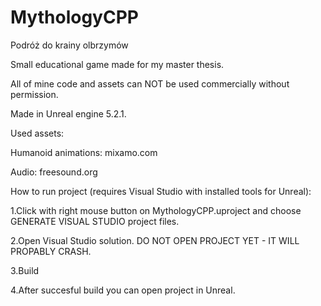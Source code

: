 # MythologyCPP

Podróż do krainy olbrzymów

Small educational game made for my master thesis.

All of mine code and assets can NOT be used commercially without permission.

Made in Unreal engine 5.2.1.

Used assets:

Humanoid animations: mixamo.com

Audio: freesound.org

How to run project (requires Visual Studio with installed tools for Unreal):

1.Click with right mouse button on MythologyCPP.uproject and choose GENERATE VISUAL STUDIO project files.

2.Open Visual Studio solution. DO NOT OPEN PROJECT YET - IT WILL PROPABLY CRASH.

3.Build

4.After succesful build you can open project in Unreal.
